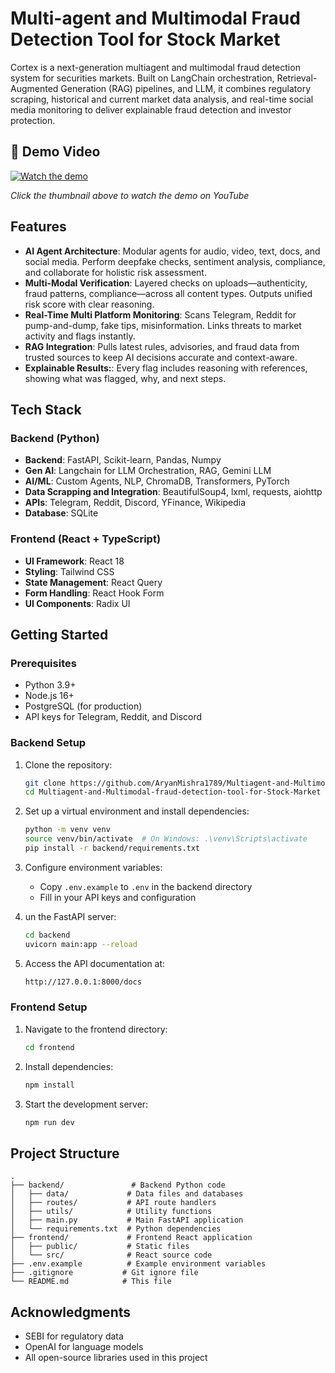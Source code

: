 # Multi-agent and Multimodal Fraud Detection Tool for Stock Market

Cortex is a next-generation multiagent and multimodal fraud detection system for securities markets. Built on LangChain orchestration, Retrieval-Augmented Generation (RAG) pipelines, and  LLM, it combines regulatory scraping, historical and current market data analysis, and real-time social media monitoring to deliver explainable fraud detection and investor protection.

## 🎥 Demo Video

[![Watch the demo](https://img.youtube.com/vi/Q-WyjknTGEU/maxresdefault.jpg)](https://www.youtube.com/watch?v=Q-WyjknTGEU)

*Click the thumbnail above to watch the demo on YouTube*


## Features

- **AI Agent Architecture**: Modular agents for audio, video, text, docs, and social media. Perform deepfake checks, sentiment analysis, compliance, and collaborate for holistic risk assessment.
- **Multi-Modal Verification**: Layered checks on uploads—authenticity, fraud patterns, compliance—across all content types. Outputs unified risk score with clear reasoning.
- **Real-Time Multi Platform Monitoring**: Scans Telegram, Reddit for pump-and-dump, fake tips, misinformation. Links threats to market activity and flags instantly.
- **RAG Integration**: Pulls latest rules, advisories, and fraud data from trusted sources to keep AI decisions accurate and context-aware.
- **Explainable Results:**: Every flag includes reasoning with references, showing what was flagged, why, and next steps.

## Tech Stack

### Backend (Python)
- **Backend**: FastAPI, Scikit-learn, Pandas, Numpy
- **Gen AI**: Langchain for LLM Orchestration, RAG, Gemini LLM
- **AI/ML**: Custom Agents, NLP, ChromaDB, Transformers, PyTorch
- **Data Scrapping and Integration**: BeautifulSoup4, lxml, requests, aiohttp
- **APIs**: Telegram, Reddit, Discord, YFinance, Wikipedia
- **Database**: SQLite

### Frontend (React + TypeScript)
- **UI Framework**: React 18
- **Styling**: Tailwind CSS
- **State Management**: React Query
- **Form Handling**: React Hook Form
- **UI Components**: Radix UI

## Getting Started

### Prerequisites

- Python 3.9+
- Node.js 16+
- PostgreSQL (for production)
- API keys for Telegram, Reddit, and Discord

### Backend Setup

1. Clone the repository:
   ```bash
   git clone https://github.com/AryanMishra1789/Multiagent-and-Multimodal-fraud-detection-tool-for-Stock-Market.git
   cd Multiagent-and-Multimodal-fraud-detection-tool-for-Stock-Market
   ```

2. Set up a virtual environment and install dependencies:
   ```bash
   python -m venv venv
   source venv/bin/activate  # On Windows: .\venv\Scripts\activate
   pip install -r backend/requirements.txt
   ```

3. Configure environment variables:
   - Copy `.env.example` to `.env` in the backend directory
   - Fill in your API keys and configuration

4. un the FastAPI server:
   ```bash
   cd backend
   uvicorn main:app --reload
   ```

5. Access the API documentation at:
   ```bash
   http://127.0.0.1:8000/docs
   ```

### Frontend Setup

1. Navigate to the frontend directory:
   ```bash
   cd frontend
   ```

2. Install dependencies:
   ```bash
   npm install
   ```

3. Start the development server:
   ```bash
   npm run dev
   ```

## Project Structure

```
.
├── backend/               # Backend Python code
│   ├── data/             # Data files and databases
│   ├── routes/           # API route handlers
│   ├── utils/            # Utility functions
│   ├── main.py           # Main FastAPI application
│   └── requirements.txt  # Python dependencies
├── frontend/             # Frontend React application
│   ├── public/           # Static files
│   └── src/              # React source code
├── .env.example          # Example environment variables
├── .gitignore           # Git ignore file
└── README.md            # This file
```

## Acknowledgments

- SEBI for regulatory data
- OpenAI for language models
- All open-source libraries used in this project

